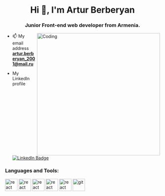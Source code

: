 <h1 align="center">Hi 👋, I'm Artur Berberyan</h1>
<h3 align="center">Junior Front-end web developer from Armenia.</h3>
<img align="right" alt="Coding" width="400" src="https://t3.ftcdn.net/jpg/03/18/60/62/360_F_318606217_Hk8jo2MVoI33SQOkYrfOF929J7JgIP0P.jpg">


- 📫 My email address **artur.berberyan_2001@mail.ru**

- My LinkedIn profile   <a href="https://www.linkedin.com/in/artur-berberyan-29a13a275/">
    <img src="https://img.shields.io/badge/LinkedIn-blue?style=for-the-badge&logo=linkedin&logoColor=white" alt="LinkedIn Badge"/>
  </a>


<h3 align="left">Languages and Tools:</h3>
<p align="left"> 
  <a href="https://html.com/" target="_blank" rel="noreferrer"> <img src="https://www.vectorlogo.zone/logos/w3_html5/w3_html5-icon.svg" alt="react" width="40" height="40"/></a>
  <a href="https://css.com/" target="_blank" rel="noreferrer"> <img src="https://www.vectorlogo.zone/logos/w3_css/w3_css-icon.svg" alt="react" width="40" height="40"/></a>
  <a href="https://www.javascript.com/learn" target="_blank" rel="noreferrer"> <img src="https://www.vectorlogo.zone/logos/javascript/javascript-icon.svg" alt="react" width="40" height="40"/></a>
  <a href="https://react.dev/" target="_blank" rel="noreferrer"> <img src="https://www.vectorlogo.zone/logos/reactjs/reactjs-icon.svg" alt="react" width="40" height="40"/></a>
  <a href="https://redux.js.org/" target="_blank" rel="noreferrer"> <img src="https://repository-images.githubusercontent.com/347723622/92065800-865a-11eb-9626-dff3cb7fef55" alt="react" width="40" height="40"/></a>
  <a href="https://git-scm.com/" target="_blank" rel="noreferrer"> <img src="https://www.vectorlogo.zone/logos/git-scm/git-scm-icon.svg" alt="git" width="40" height="40"/> </a>
</p>
